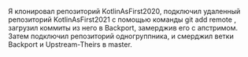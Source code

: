 Я клонировал репозиторий KotlinAsFirst2020, подключил удаленный репозиторий KotlinAsFirst2021
с помощью команды git add remote , загрузил коммиты из него
в Backport, замерджив его с апстримом. Затем подключил репозиторий одногруппника, и смерджил ветки Backport и Upstream-Theirs в master.